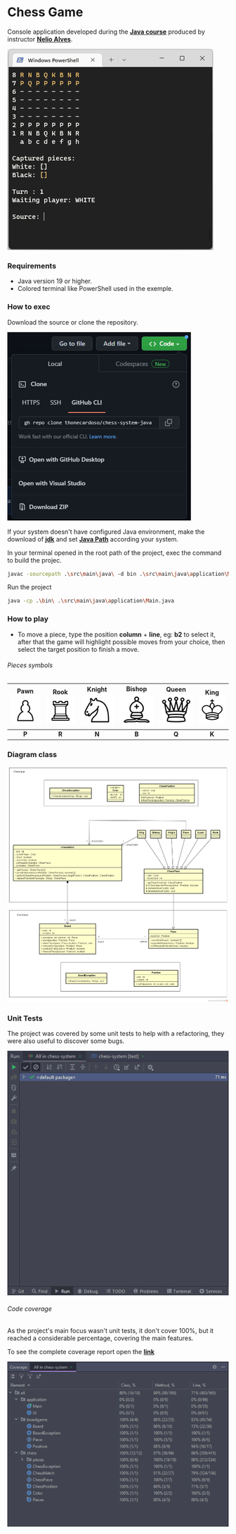 # Chess Game

Console application developed during the  **[Java course](https://www.udemy.com/course/java-curso-completo/)** produced by instructor **[Nelio Alves](https://www.linkedin.com/in/nelio-alves)**.

![chessGame](./assets/chessGame.gif)

### Requirements

- Java version 19 or higher.
- Colored terminal like PowerShell used in the exemple.

### How to exec

Download the source or clone the repository.

![](./assets/clone.png)

If your system doesn't have configured Java environment, make the download of **[jdk](https://jdk.java.net/19/)** and set **[Java Path](https://www.geeksforgeeks.org/how-to-set-java-path-in-windows-and-linux/)** according your system.

In your terminal opened in the root path of the project, exec the command to build the projec. 

```bash
javac -sourcepath .\src\main\java\ -d bin .\src\main\java\application\Main.java
```

Run the project

```bash
java -cp .\bin\ .\src\main\java\application\Main.java
```

### How to play

- To move a piece, type the position **column** + **line**, eg: **b2** to select it, after that the game will highlight possible moves from your choice, then select the target position to finish a move.

###### Pieces symbols

| Pawn![](./assets/pieces/pawn.svg) | Rook![](./assets/pieces/rook.svg) | Knight![](./assets/pieces/knight.svg) | Bishop![](./assets/pieces/bishop.svg) | Queen![](./assets/pieces/queen.svg) | King![](./assets/pieces/king.svg) |
| :------------------------------------------------------: |:--------------------------------------------------------:| :----------------------------------------------------------: | :----------------------------------------------------------: | :--------------------------------------------------------: | :------------------------------------------------------: |
|                          **P**                           |                          **R**                           |                            **N**                             |                            **B**                             |                           **Q**                            |                          **K**                           |

### Diagram class

![](./assets/class-diagram.png)

### Unit Tests

The project was covered by some unit tests to help with a refactoring, they were also useful to discover some bugs.

![](./assets/unitTests.gif)

###### Code coverage

As the project's main focus wasn't unit tests, it don't cover 100%, but it reached a considerable percentage, covering the main features.

To see the complete coverage report open the **[link](https://github.com/thonecardoso/chess-system-java/blob/main/coverage/index.html)**

![](./assets/codeCoverage.png)
